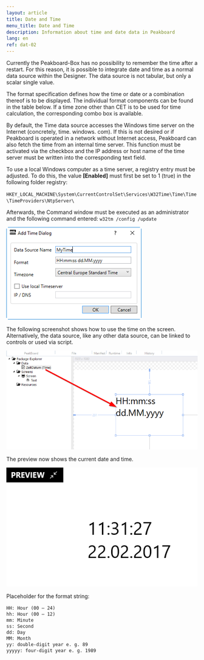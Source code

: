 ```yaml
---
layout: article
title: Date and Time
menu_title: Date and Time
description: Information about time and date data in Peakboard
lang: en
ref: dat-02
---
```

Currently the Peakboard-Box has no possibility to remember the time after a restart. For this reason, it is possible to integrate date and time as a normal data source within the Designer. The data source is not tabular, but only a scalar single value.

The format specification defines how the time or date or a combination thereof is to be displayed. The individual format components can be found in the table below. If a time zone other than CET is to be used for time calculation, the corresponding combo box is available.

By default, the Time data source accesses the Windows time server on the Internet (concretely, time. windows. com). If this is not desired or if Peakboard is operated in a network without Internet access, Peakboard can also fetch the time from an internal time server. This function must be activated via the checkbox and the IP address or host name of the time server must be written into the corresponding text field.

To use a local Windows computer as a time server, a registry entry must be adjusted.
To do this, the value **[Enabled]** must first be set to 1 (true) in the following folder registry:

`HKEY_LOCAL_MACHINE\System\CurrentControlSet\Services\W32Time\Time\Time\TimeProviders\NtpServer\`


Afterwards, the Command window must be executed as an administrator and the following command entered:
`w32tm /config /update`

 ![image_1](/assets/images/Data_Sources/Date_and_Time/AddTimeDialog.png)

The following screenshot shows how to use the time on the screen. Alternatively, the data source, like any other data source, can be linked to controls or used via script.

 ![image_1](/assets/images/Data_Sources/Date_and_Time/PlaceTime.png)

The preview now shows the current date and time.

![image_1](/assets/images/Data_Sources/Date_and_Time/PreviewTime.png)

Placeholder for the format string:

 ```
HH: Hour (00 – 24)
hh: Hour (00 – 12)
mm: Minute
ss: Second
dd: Day
MM: Month
yy: double-digit year e. g. 89
yyyyy: four-digit year e. g. 1989
```
